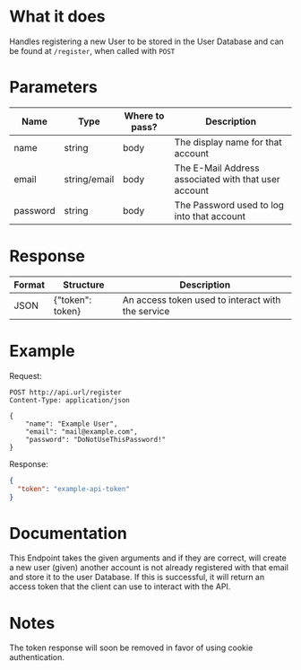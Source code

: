 # What it does
Handles registering a new User to be stored in the User Database and can be found at `/register`,
when called with `POST`

# Parameters
| Name     | Type         | Where to pass? | Description                                          |
|----------|--------------|----------------|------------------------------------------------------|
| name     | string       | body           | The display name for that account                    |
| email    | string/email | body           | The E-Mail Address associated with that user account |
| password | string       | body           | The Password used to log into that account           |

# Response
| Format | Structure        | Description                                       |
|--------|------------------|---------------------------------------------------|
| JSON   | {"token": token} | An access token used to interact with the service |

# Example
Request:
```http request
POST http://api.url/register
Content-Type: application/json

{
    "name": "Example User",
    "email": "mail@example.com",
    "password": "DoNotUseThisPassword!"
}
```

Response:
```json
{
  "token": "example-api-token"
}
```

# Documentation
This Endpoint takes the given arguments and if they are correct, will create a new user (given)
another account is not already registered with that email and store it to the user Database.
If this is successful, it will return an access token that the client can use to interact with the API.

# Notes
The token response will soon be removed in favor of using cookie authentication.